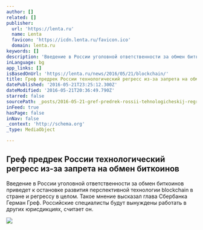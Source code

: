 ```yaml
---
author: []
related: []
publisher:
  url: 'https://lenta.ru'
  name: Lenta
  favicon: 'https://icdn.lenta.ru/favicon.ico'
  domain: lenta.ru
keywords: []
description: 'Введение в России уголовной ответственности за обмен биткоинов приведет к остановке развития перспективной технологии blockchain в стране и регрессу в целом. Такое мнение высказал глава Сбербанка Герман Греф. Российские специалисты будут вынуждены работать в других юрисдикциях, считает он.'
inLanguage: bg
app_links: []
isBasedOnUrl: 'https://lenta.ru/news/2016/05/21/blockchain/'
title: Греф предрек России технологический регресс из-за запрета на обмен биткоинов
datePublished: '2016-05-21T23:25:12.300Z'
dateModified: '2016-05-21T20:36:49.790Z'
starred: false
sourcePath: _posts/2016-05-21-gref-predrek-rossii-tehnologicheskij-regress-iz-za-zapreta-na.md
inFeed: true
hasPage: false
inNav: false
_context: 'http://schema.org'
_type: MediaObject

---
```

<article style=""><h1>Греф предрек России технологический регресс из-за запрета на обмен биткоинов</h1><p>Введение в России уголовной ответственности за обмен биткоинов приведет к остановке развития перспективной технологии blockchain в стране и регрессу в целом. Такое мнение высказал глава Сбербанка Герман Греф. Российские специалисты будут вынуждены работать в других юрисдикциях, считает он.</p><img src="https://icdn.lenta.ru/images/2016/05/21/16/20160521165843018/original_ad451e6ee000c0de1a0b83160fb62c97.jpg" /></article>